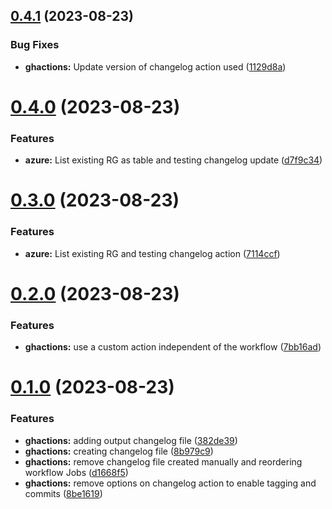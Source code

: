 ## [0.4.1](https://github.com/pedrozea/demo-chls/compare/v0.4.0...v0.4.1) (2023-08-23)


### Bug Fixes

* **ghactions:** Update version of changelog action used ([1129d8a](https://github.com/pedrozea/demo-chls/commit/1129d8ae9aa876eb8a868f40cdee3db2c9f83449))



# [0.4.0](https://github.com/pedrozea/demo-chls/compare/v0.3.0...v0.4.0) (2023-08-23)


### Features

* **azure:** List existing RG as table and testing changelog update ([d7f9c34](https://github.com/pedrozea/demo-chls/commit/d7f9c34f58266bc2f6ce02fd62c4b3a7b3c8ff5a))



# [0.3.0](https://github.com/pedrozea/demo-chls/compare/v0.2.0...v0.3.0) (2023-08-23)


### Features

* **azure:** List existing RG and testing changelog action ([7114ccf](https://github.com/pedrozea/demo-chls/commit/7114ccf879f276a6ab087c2394196a01f1556bc6))



# [0.2.0](https://github.com/pedrozea/demo-chls/compare/v0.1.0...v0.2.0) (2023-08-23)


### Features

* **ghactions:** use a custom action independent of the workflow ([7bb16ad](https://github.com/pedrozea/demo-chls/commit/7bb16adf4b04a14ea0ef1d69742c2c8ba3e0d852))



# [0.1.0](https://github.com/pedrozea/demo-chls/compare/v1.2.0...v0.1.0) (2023-08-23)


### Features

* **ghactions:** adding output changelog file ([382de39](https://github.com/pedrozea/demo-chls/commit/382de393078176f3d92bf772e644beed9f46e3ff))
* **ghactions:** creating changelog file ([8b979c9](https://github.com/pedrozea/demo-chls/commit/8b979c90ab97b47a65a36feca4a0c0e9a8369298))
* **ghactions:** remove changelog file created manually and reordering workflow Jobs ([d1668f5](https://github.com/pedrozea/demo-chls/commit/d1668f5948a50e0c29dae5f2c71f933757a82ad2))
* **ghactions:** remove options on changelog action to enable tagging and commits ([8be1619](https://github.com/pedrozea/demo-chls/commit/8be161973a98ba7a4421a09981a979e54c8b21bc))



